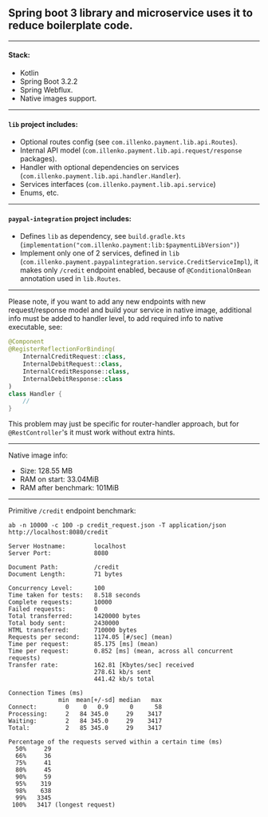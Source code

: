 ## Spring boot 3 library and microservice uses it to reduce boilerplate code.

---
#### Stack:
* Kotlin
* Spring Boot 3.2.2
* Spring Webflux.
* Native images support.

---
#### `lib` project includes:
* Optional routes config (see `com.illenko.payment.lib.api.Routes`).
* Internal API model (`com.illenko.payment.lib.api.request/response` packages).
* Handler with optional dependencies on services (`com.illenko.payment.lib.api.handler.Handler`).
* Services interfaces (`com.illenko.payment.lib.api.service`)
* Enums, etc.

---
#### `paypal-integration` project includes:
* Defines `lib` as dependency, see `build.gradle.kts` (`implementation("com.illenko.payment:lib:$paymentLibVersion")`)
* Implement only one of 2 services, defined in `lib` (`com.illenko.payment.paypalintegration.service.CreditServiceImpl`), it makes only `/credit` endpoint enabled, because of `@ConditionalOnBean` annotation used in `lib.Routes`.


---
Please note, if you want to add any new endpoints with new request/response model and build your service in native image, additional info must be added to handler level, to add required info to native executable, see:
```kotlin
@Component
@RegisterReflectionForBinding(
    InternalCreditRequest::class,
    InternalDebitRequest::class,
    InternalCreditResponse::class,
    InternalDebitResponse::class
)
class Handler {
    //
}
```
This problem may just be specific for router-handler approach, but for `@RestController`'s it must work without extra hints.

---
Native image info:
* Size: 128.55 MB
* RAM on start: 33.04MiB
* RAM after benchmark: 101MiB
---

Primitive `/credit` endpoint benchmark:
```shell
ab -n 10000 -c 100 -p credit_request.json -T application/json http://localhost:8080/credit
```
```text
Server Hostname:        localhost
Server Port:            8080

Document Path:          /credit
Document Length:        71 bytes

Concurrency Level:      100
Time taken for tests:   8.518 seconds
Complete requests:      10000
Failed requests:        0
Total transferred:      1420000 bytes
Total body sent:        2430000
HTML transferred:       710000 bytes
Requests per second:    1174.05 [#/sec] (mean)
Time per request:       85.175 [ms] (mean)
Time per request:       0.852 [ms] (mean, across all concurrent requests)
Transfer rate:          162.81 [Kbytes/sec] received
                        278.61 kb/s sent
                        441.42 kb/s total

Connection Times (ms)
              min  mean[+/-sd] median   max
Connect:        0    0   0.9      0      58
Processing:     2   84 345.0     29    3417
Waiting:        2   84 345.0     29    3417
Total:          2   85 345.0     29    3417

Percentage of the requests served within a certain time (ms)
  50%     29
  66%     36
  75%     41
  80%     45
  90%     59
  95%    319
  98%    638
  99%   3345
 100%   3417 (longest request)

```